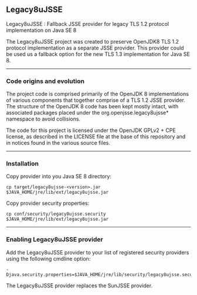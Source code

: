 Legacy8uJSSE
----------------------------------------------
Legacy8uJSSE : Fallback JSSE provider for legacy TLS 1.2 protocol implementation on Java SE 8

The Legacy8uJSSE project was created to preserve OpenJDK8 TLS 1.2 protocol
implementation as a separate JSSE provider. This provider could be used
us a fallback option for the new TLS 1.3 implementation for Java SE 8.

----
### Code origins and evolution

The project code is comprised primarily of the OpenJDK 8 implementations
of various components that together comprise of a TLS 1.2 JSSE provider.
The structure of the OpenJDK 8 code has been kept mostly intact, with
associated packages placed under the org.openjsse.legacy8ujsse* namespace
to avoid collisions.

The code for this project is licensed under the OpenJDK GPLv2 + CPE
license, as described in the LICENSE file at the base of this repository
and in notices found in the various source files.

----
### Installation

Copy provider into you Java SE 8 directory:

    cp target/legacy8ujsse-<version>.jar $JAVA_HOME/jre/lib/ext/legacy8ujsse.jar

Copy provider security properties:

    cp conf/security/legacy8ujsse.security $JAVA_HOME/jre/lib/ext/legacy8ujsse.jar

----
### Enabling Legacy8uJSSE provider
 
Add the Legacy8uJSSE provider to your list of registered security providers
using the following cmdline option:

    -Djava.security.properties=$JAVA_HOME/jre/lib/security/legacy8ujsse.security
    
The Legacy8uJSSE provider replaces the SunJSSE provider.
